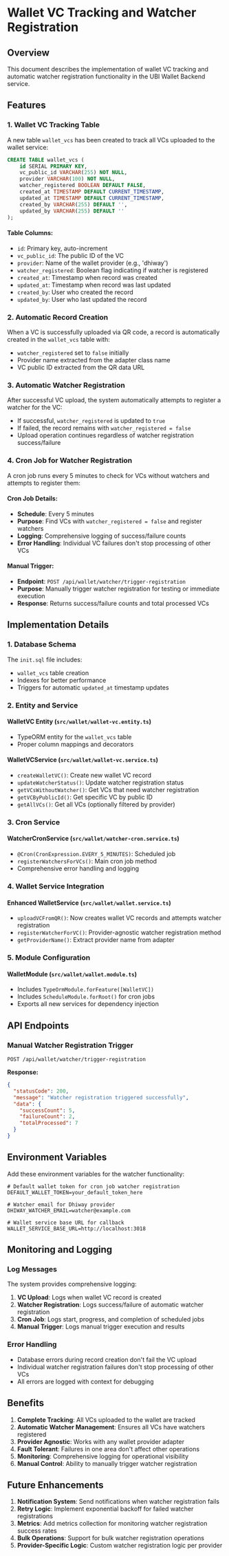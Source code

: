 # Wallet VC Tracking and Watcher Registration

## Overview

This document describes the implementation of wallet VC tracking and automatic watcher registration functionality in the UBI Wallet Backend service.

## Features

### 1. Wallet VC Tracking Table

A new table `wallet_vcs` has been created to track all VCs uploaded to the wallet service:

```sql
CREATE TABLE wallet_vcs (
    id SERIAL PRIMARY KEY,
    vc_public_id VARCHAR(255) NOT NULL,
    provider VARCHAR(100) NOT NULL,
    watcher_registered BOOLEAN DEFAULT FALSE,
    created_at TIMESTAMP DEFAULT CURRENT_TIMESTAMP,
    updated_at TIMESTAMP DEFAULT CURRENT_TIMESTAMP,
    created_by VARCHAR(255) DEFAULT '',
    updated_by VARCHAR(255) DEFAULT ''
);
```

#### Table Columns:
- `id`: Primary key, auto-increment
- `vc_public_id`: The public ID of the VC
- `provider`: Name of the wallet provider (e.g., 'dhiway')
- `watcher_registered`: Boolean flag indicating if watcher is registered
- `created_at`: Timestamp when record was created
- `updated_at`: Timestamp when record was last updated
- `created_by`: User who created the record
- `updated_by`: User who last updated the record

### 2. Automatic Record Creation

When a VC is successfully uploaded via QR code, a record is automatically created in the `wallet_vcs` table with:
- `watcher_registered` set to `false` initially
- Provider name extracted from the adapter class name
- VC public ID extracted from the QR data URL

### 3. Automatic Watcher Registration

After successful VC upload, the system automatically attempts to register a watcher for the VC:
- If successful, `watcher_registered` is updated to `true`
- If failed, the record remains with `watcher_registered = false`
- Upload operation continues regardless of watcher registration success/failure

### 4. Cron Job for Watcher Registration

A cron job runs every 5 minutes to check for VCs without watchers and attempts to register them:

#### Cron Job Details:
- **Schedule**: Every 5 minutes
- **Purpose**: Find VCs with `watcher_registered = false` and register watchers
- **Logging**: Comprehensive logging of success/failure counts
- **Error Handling**: Individual VC failures don't stop processing of other VCs

#### Manual Trigger:
- **Endpoint**: `POST /api/wallet/watcher/trigger-registration`
- **Purpose**: Manually trigger watcher registration for testing or immediate execution
- **Response**: Returns success/failure counts and total processed VCs

## Implementation Details

### 1. Database Schema

The `init.sql` file includes:
- `wallet_vcs` table creation
- Indexes for better performance
- Triggers for automatic `updated_at` timestamp updates

### 2. Entity and Service

#### WalletVC Entity (`src/wallet/wallet-vc.entity.ts`)
- TypeORM entity for the `wallet_vcs` table
- Proper column mappings and decorators

#### WalletVCService (`src/wallet/wallet-vc.service.ts`)
- `createWalletVC()`: Create new wallet VC record
- `updateWatcherStatus()`: Update watcher registration status
- `getVCsWithoutWatcher()`: Get VCs that need watcher registration
- `getVCByPublicId()`: Get specific VC by public ID
- `getAllVCs()`: Get all VCs (optionally filtered by provider)

### 3. Cron Service

#### WatcherCronService (`src/wallet/watcher-cron.service.ts`)
- `@Cron(CronExpression.EVERY_5_MINUTES)`: Scheduled job
- `registerWatchersForVCs()`: Main cron job method
- Comprehensive error handling and logging

### 4. Wallet Service Integration

#### Enhanced WalletService (`src/wallet/wallet.service.ts`)
- `uploadVCFromQR()`: Now creates wallet VC records and attempts watcher registration
- `registerWatcherForVC()`: Provider-agnostic watcher registration method
- `getProviderName()`: Extract provider name from adapter

### 5. Module Configuration

#### WalletModule (`src/wallet/wallet.module.ts`)
- Includes `TypeOrmModule.forFeature([WalletVC])`
- Includes `ScheduleModule.forRoot()` for cron jobs
- Exports all new services for dependency injection

## API Endpoints

### Manual Watcher Registration Trigger

```http
POST /api/wallet/watcher/trigger-registration
```

**Response:**
```json
{
  "statusCode": 200,
  "message": "Watcher registration triggered successfully",
  "data": {
    "successCount": 5,
    "failureCount": 2,
    "totalProcessed": 7
  }
}
```

## Environment Variables

Add these environment variables for the watcher functionality:

```env
# Default wallet token for cron job watcher registration
DEFAULT_WALLET_TOKEN=your_default_token_here

# Watcher email for Dhiway provider
DHIWAY_WATCHER_EMAIL=watcher@example.com

# Wallet service base URL for callback
WALLET_SERVICE_BASE_URL=http://localhost:3018
```

## Monitoring and Logging

### Log Messages

The system provides comprehensive logging:

1. **VC Upload**: Logs when wallet VC record is created
2. **Watcher Registration**: Logs success/failure of automatic watcher registration
3. **Cron Job**: Logs start, progress, and completion of scheduled jobs
4. **Manual Trigger**: Logs manual trigger execution and results

### Error Handling

- Database errors during record creation don't fail the VC upload
- Individual watcher registration failures don't stop processing of other VCs
- All errors are logged with context for debugging

## Benefits

1. **Complete Tracking**: All VCs uploaded to the wallet are tracked
2. **Automatic Watcher Management**: Ensures all VCs have watchers registered
3. **Provider Agnostic**: Works with any wallet provider adapter
4. **Fault Tolerant**: Failures in one area don't affect other operations
5. **Monitoring**: Comprehensive logging for operational visibility
6. **Manual Control**: Ability to manually trigger watcher registration

## Future Enhancements

1. **Notification System**: Send notifications when watcher registration fails
2. **Retry Logic**: Implement exponential backoff for failed watcher registrations
3. **Metrics**: Add metrics collection for monitoring watcher registration success rates
4. **Bulk Operations**: Support for bulk watcher registration operations
5. **Provider-Specific Logic**: Custom watcher registration logic per provider 